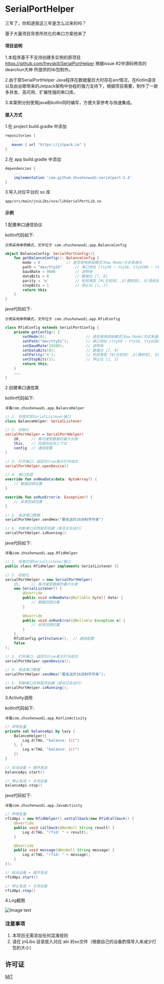 # SerialPortHelper

三年了，你知道我这三年是怎么过来的吗？

基于大量项目背景所优化的串口方案他来了

#### 项目说明
1.本程序基于不支持创建多实例的原项目 https://github.com/freyskill/SerialPortHelper 根据issue #2中源码修改的 dearchun大神 所提供的lib包制作。  

2.由于原SerialPortHelper Java程序在数据量巨大时存在anr情况，在Kotlin语言以及由谷歌带来的Jetpack架构中协程的强力支持下，根据项目需要，制作了一款多并发、高可用、扩展性强的串口库。

3.本案例分别使用java和kotlin同时编写，方便大家参考与快速集成。

#### 接入方式
1.在 project build.gradle 中添加

```groovy
repositories {
   ...
   maven { url "https://jitpack.io" }
}
```

2.在 app build.gradle 中添加

```groovy
dependencies {
    ...
    implementation 'com.github.zhushenwudi:serialport:1.4'
}
```

3.导入对应平台的 so 库

    app/src/main/jniLibs/xxx/libSerialPortLib.so

#### 示例
1.配置串口通信协议

kotlin代码如下:

    示例采用单例模式，文件位于 com.zhushenwudi.app.BalanceConfig

```kotlin
object BalanceConfig: SerialPortConfig(){
    fun getBalanceConfig(): BalanceConfig {
        mode = 0			// 是否使用原始模式(Raw Mode)方式来通讯
        path = "dev/ttyS3"		// 串口地址 [ttyS0 ~ ttyS6, ttyUSB0 ~ ttyUSB4]
        baudRate = 9600			// 波特率
        dataBits = 8			// 数据位 [7, 8]
        parity = 'n'			// 检验类型 [N(无校验) ,E(偶校验), O(奇校验)] (大小写随意)
        stopBits = 1			// 停止位 [1, 2]
        return this
    }
}
```
java代码如下:

    示例采用单例模式，文件位于 com.zhushenwudi.app.RfidConfig

```java
class RfidConfig extends SerialPortConfig {
	private getConfig() {
	    setMode(0);                  // 是否使用原始模式(Raw Mode)方式来通讯
	    setPath("dev/ttyS1");        // 串口地址 [ttyS0 ~ ttyS6, ttyUSB0 ~ ttyUSB4]
	    setBaudRate(19200);          // 波特率
	    setDataBits(8);              // 数据位 [7, 8]
	    setParity('n');              // 检验类型 [N(无校验) ,E(偶校验), O(奇校验)] (大小写随意)
	    setStopBits(1);              // 停止位 [1, 2]
	    return this;
	}
	...
}
```

2.创建串口通信类

kotlin代码如下:

    详看com.zhushenwudi.app.BalanceHelper

```kotlin
// 1. 将类实现SerialListener接口
class BalanceHelper: SerialListener

// 2. 初始化
serialPortHelper = SerialPortHelper(
    20,     // 每次接受数据的最大长度
    this,   // 回调所在的上下文
    config  // 通信配置
)

// 3. 打开串口，返回为true表示打开成功
serialPortHelper.openDevice()

// 4. 串口回调
override fun onNewData(data: ByteArray?) {
    // 数据回调位置
}

override fun onRunError(e: Exception?) {
    // 异常回调位置
}

// 5. 发送串口数据
serialPortHelper.sendHex("要发送的16进制字符串")

// 6. 判断串口实例是否创建（是否正在运行）
serialPortHelper.isRunning()
```

java代码如下:

    详看com.zhushenwudi.app.RfidHelper

```java
// 1. 将类实现SerialListener接口
public class RfidHelper implements SerialListener {}

// 2. 初始化
serialPortHelper = new SerialPortHelper(
	15, 	// 每次接受数据的最大长度
	new SerialListener() {
	    @Override
	    public void onNewData(@Nullable byte[] data) {
	        // 数据回调位置
	    }
	
	    @Override
	    public void onRunError(@Nullable Exception e) {
	        // 异常回调位置
	    }
	},
	RfidConfig.getInstance(),  // 通信配置
	false
);

// 3. 打开串口，返回为true表示打开成功
serialPortHelper.openDevice();

// 4. 发送串口数据
serialPortHelper.sendHex("要发送的16进制字符串");

// 5. 判断串口实例是否创建（是否正在运行）
serialPortHelper.isRunning();
```

3.Activity调用

kotlin代码如下:

    详看com.zhushenwudi.app.KotlinActivity

```kotlin
// 声明变量
private val balanceApi by lazy {
    BalanceHelper({
        Log.d(TAG, "balance: $it")
    }, {
        Log.e(TAG, "balance: $it")
    })
}
        
// 启动设备 + 循环发送
balanceApi.start()

// 停止发送 + 关闭设备
balanceApi.stop()
```

java代码如下:

    详看com.zhushenwudi.app.JavaActivity

```java
// 声明变量
rfidApi = new RfidHelper().setCallback(new RfidCallback() {
    @Override
    public void callback(@NonNull String result) {
        Log.d(TAG, "rfid: " + result);
    }

    @Override
    public void message(@NonNull String message) {
        Log.e(TAG, "rfid: " + message);
    }
});

// 启动设备 + 循环发送
rfidApi.start()

// 停止发送 + 关闭设备
rfidApi.stop()
```

4.Log截图

![Image text](https://raw.githubusercontent.com/zhushenwudi/serialport/master/example.png)

### 注意事项

1. 本项目无需添加任何混淆规则
2. 请在 jniLibs 目录放入对应 abi 的so文件（根据自己的设备酌情导入来减少打包的大小）

## 许可证

[MIT](https://github.com/zhushenwudi/serialport/blob/master/LICENSE)
